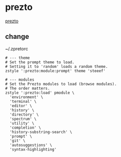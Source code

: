 # prezto

[prezto](https://github.com/sorin-ionescu/prezto)

## change
~/.zpretorc
```
# --- theme
# Set the prompt theme to load.
# Setting it to 'random' loads a random theme.
zstyle ':prezto:module:prompt' theme 'steeef'

# --- modules
# Set the Prezto modules to load (browse modules).
# The order matters.
zstyle ':prezto:load' pmodule \
  'environment' \
  'terminal' \
  'editor' \
  'history' \
  'directory' \
  'spectrum' \
  'utility' \
  'completion' \
  'history-substring-search' \
  'prompt' \
  'git' \
  'autosuggestions' \
  'syntax-highlighting'
```